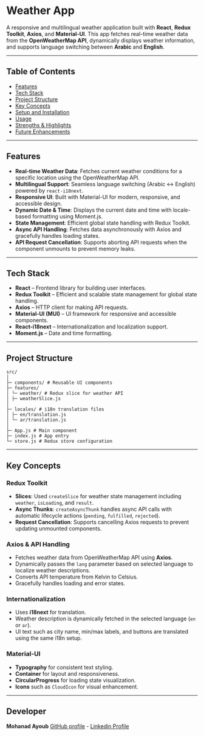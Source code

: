 # Weather App

A responsive and multilingual weather application built with **React**, **Redux Toolkit**, **Axios**, and **Material-UI**. This app fetches real-time weather data from the **OpenWeatherMap API**, dynamically displays weather information, and supports language switching between **Arabic** and **English**.

---

## Table of Contents

- [Features](#features)
- [Tech Stack](#tech-stack)
- [Project Structure](#project-structure)
- [Key Concepts](#key-concepts)
- [Setup and Installation](#setup-and-installation)
- [Usage](#usage)
- [Strengths & Highlights](#strengths--highlights)
- [Future Enhancements](#future-enhancements)

---

## Features

- **Real-time Weather Data**: Fetches current weather conditions for a specific location using the OpenWeatherMap API.
- **Multilingual Support**: Seamless language switching (Arabic ↔ English) powered by `react-i18next`.
- **Responsive UI**: Built with Material-UI for modern, responsive, and accessible design.
- **Dynamic Date & Time**: Displays the current date and time with locale-based formatting using Moment.js.
- **State Management**: Efficient global state handling with Redux Toolkit.
- **Async API Handling**: Fetches data asynchronously with Axios and gracefully handles loading states.
- **API Request Cancellation**: Supports aborting API requests when the component unmounts to prevent memory leaks.

---

## Tech Stack

- **React** – Frontend library for building user interfaces.
- **Redux Toolkit** – Efficient and scalable state management for global state handling.
- **Axios** – HTTP client for making API requests.
- **Material-UI (MUI)** – UI framework for responsive and accessible components.
- **React-i18next** – Internationalization and localization support.
- **Moment.js** – Date and time formatting.

---

## Project Structure

```
src/
│
├─ components/ # Reusable UI components
├─ features/
│ └─ weather/ # Redux slice for weather API
│ ├─ weatherSlice.js
│
├─ locales/ # i18n translation files
│ ├─ en/translation.js
│ └─ ar/translation.js
│
├─ App.js # Main component
├─ index.js # App entry
└─ store.js # Redux store configuration
```

---

## Key Concepts

### Redux Toolkit

- **Slices**: Used `createSlice` for weather state management including `weather`, `isLoading`, and `result`.
- **Async Thunks**: `createAsyncThunk` handles async API calls with automatic lifecycle actions (`pending`, `fulfilled`, `rejected`).
- **Request Cancellation**: Supports cancelling Axios requests to prevent updating unmounted components.

### Axios & API Handling

- Fetches weather data from OpenWeatherMap API using **Axios**.
- Dynamically passes the `lang` parameter based on selected language to localize weather descriptions.
- Converts API temperature from Kelvin to Celsius.
- Gracefully handles loading and error states.

### Internationalization

- Uses **i18next** for translation.
- Weather description is dynamically fetched in the selected language (`en` or `ar`).
- UI text such as city name, min/max labels, and buttons are translated using the same i18n setup.

### Material-UI

- **Typography** for consistent text styling.
- **Container** for layout and responsiveness.
- **CircularProgress** for loading state visualization.
- **Icons** such as `CloudIcon` for visual enhancement.

---

## Developer

**Mohanad Ayoub** [GitHub profile](https://github.com/zlmohanadlz) - [Linkedin Profile](https://www.linkedin.com/in/mohanad-ayoub-55bb29382)
